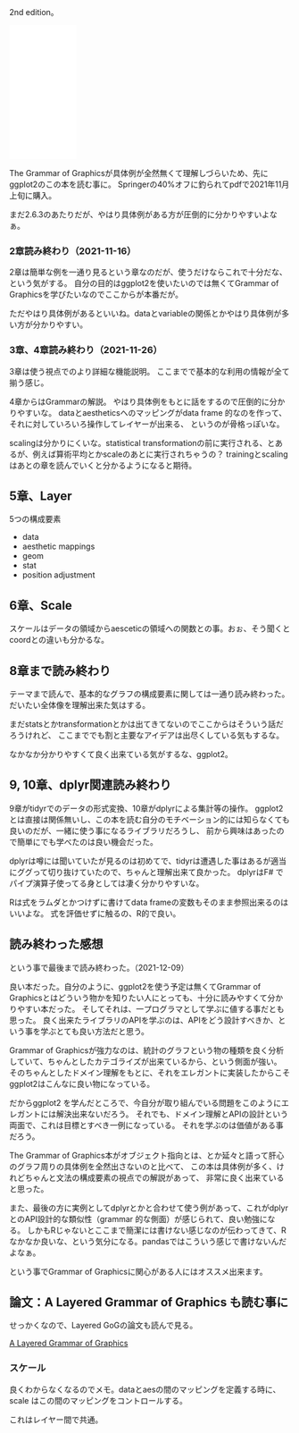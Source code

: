 2nd edition。

<iframe style="width:120px;height:240px;" marginwidth="0" marginheight="0" scrolling="no" frameborder="0" src="//rcm-fe.amazon-adsystem.com/e/cm?lt1=_blank&bc1=000000&IS2=1&bg1=FFFFFF&fc1=000000&lc1=0000FF&t=karino203-22&language=ja_JP&o=9&p=8&l=as4&m=amazon&f=ifr&ref=as_ss_li_til&asins=B01GVCRF6M&linkId=d2dca833fa0a87c0e0d251e0d9dcddbb"></iframe>

The Grammar of Graphicsが具体例が全然無くて理解しづらいため、先にggplot2のこの本を読む事に。
Springerの40%オフに釣られてpdfで2021年11月上旬に購入。

まだ2.6.3のあたりだが、やはり具体例がある方が圧倒的に分かりやすいよなぁ。

### 2章読み終わり（2021-11-16）

2章は簡単な例を一通り見るという章なのだが、使うだけならこれで十分だな、という気がする。
自分の目的はggplot2を使いたいのでは無くてGrammar of Graphicsを学びたいなのでここからが本番だが。

ただやはり具体例があるといいね。dataとvariableの関係とかやはり具体例が多い方が分かりやすい。

### 3章、4章読み終わり（2021-11-26）

3章は使う視点でのより詳細な機能説明。
ここまでで基本的な利用の情報が全て揃う感じ。

4章からはGrammarの解説。
やはり具体例をもとに話をするので圧倒的に分かりやすいな。
dataとaestheticsへのマッピングがdata frame 的なのを作って、それに対していろいろ操作してレイヤーが出来る、
というのが骨格っぽいな。

scalingは分かりにくいな。statistical transformationの前に実行される、とあるが、例えば算術平均とかscaleのあとに実行されちゃうの？
trainingとscalingはあとの章を読んでいくと分かるようになると期待。

## 5章、Layer

5つの構成要素

- data
- aesthetic mappings
- geom
- stat
- position adjustment

## 6章、Scale

スケールはデータの領域からaesceticの領域への関数との事。おぉ、そう聞くとcoordとの違いも分かるな。

## 8章まで読み終わり

テーマまで読んで、基本的なグラフの構成要素に関しては一通り読み終わった。
だいたい全体像を理解出来た気はする。

まだstatsとかtransformationとかは出てきてないのでここからはそういう話だろうけれど、
ここまででも割と主要なアイデアは出尽くしている気もするな。

なかなか分かりやすくて良く出来ている気がするな、ggplot2。

## 9, 10章、dplyr関連読み終わり

9章がtidyrでのデータの形式変換、10章がdplyrによる集計等の操作。
ggplot2とは直接は関係無いし、この本を読む自分のモチベーション的には知らなくても良いのだが、一緒に使う事になるライブラリだろうし、
前から興味はあったので簡単にでも学べたのは良い機会だった。

dplyrは噂には聞いていたが見るのは初めてで、tidyrは遭遇した事はあるが適当にググって切り抜けていたので、ちゃんと理解出来て良かった。
dplyrはF# でパイプ演算子使ってる身としては凄く分かりやすいな。

Rは式をラムダとかつけずに書けてdata frameの変数もそのまま参照出来るのはいいよな。
式を評価せずに触るの、R的で良い。

## 読み終わった感想

という事で最後まで読み終わった。（2021-12-09）

良い本だった。自分のように、ggplot2を使う予定は無くてGrammar of Graphicsとはどういう物かを知りたい人にとっても、十分に読みやすくて分かりやすい本だった。
そしてそれは、一プログラマとして学ぶに値する事だとも思った。
良く出来たライブラリのAPIを学ぶのは、APIをどう設計すべきか、という事を学ぶとても良い方法だと思う。

Grammar of Graphicsが強力なのは、統計のグラフという物の種類を良く分析していて、ちゃんとしたカテゴライズが出来ているから、という側面が強い。
そのちゃんとしたドメイン理解をもとに、それをエレガントに実装したからこそggplot2はこんなに良い物になっている。

だからggplot2 を学んだところで、今自分が取り組んでいる問題をこのようにエレガントには解決出来ないだろう。
それでも、ドメイン理解とAPIの設計という両面で、これは目標とすべき一例になっている。
それを学ぶのは価値がある事だろう。

The Grammar of Graphics本がオブジェクト指向とは、とか延々と語って肝心のグラフ周りの具体例を全然出さないのと比べて、
この本は具体例が多く、けれどちゃんと文法の構成要素の視点での解説があって、
非常に良く出来ていると思った。

また、最後の方に実例としてdplyrとかと合わせて使う例があって、これがdplyrとのAPI設計的な類似性（grammar 的な側面）が感じられて、良い勉強になる。
しかもRじゃないとここまで簡潔には書けない感じなのが伝わってきて、Rなかなか良いな、という気分になる。pandasではこういう感じで書けないんだよなぁ。

という事でGrammar of Graphicsに関心がある人にはオススメ出来ます。

## 論文：A Layered Grammar of Graphics も読む事に

せっかくなので、Layered GoGの論文も読んで見る。

[A Layered Grammar of Graphics](http://vita.had.co.nz/papers/layered-grammar.pdf)

### スケール

良くわからなくなるのでメモ。dataとaesの間のマッピングを定義する時に、scale はこの間のマッピングをコントロールする。

これはレイヤー間で共通。